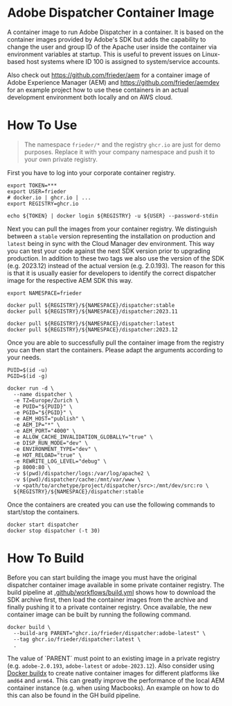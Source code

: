 # Adobe Dispatcher Container Image

A container image to run Adobe Dispatcher in a container. It is based on the 
container images provided by Adobe's SDK but adds the capability to change
the user and group ID of the Apache user inside the container via environment
variables at startup. This is useful to prevent issues on Linux-based host 
systems where ID 100 is assigned to system/service accounts.

Also check out https://github.com/frieder/aem for a container image of Adobe
Experience Manager (AEM) and https://github.com/frieder/aemdev for an example 
project how to use these containers in an actual development environment both
locally and on AWS cloud.

# How To Use

> The namespace `frieder/*` and the registry `ghcr.io` are just for demo purposes.
> Replace it with your company namespace and push it to your own private registry.

First you have to log into your corporate container registry.

```shell
export TOKEN=***
export USER=frieder
# docker.io | ghcr.io | ...
export REGISTRY=ghcr.io

echo ${TOKEN} | docker login ${REGISTRY} -u ${USER} --password-stdin
```

Next you can pull the images from your container registry. We distinguish between a
`stable` version representing the installation on production and `latest` being in
sync with the Cloud Manager dev environment. This way you can test your code against
the next SDK version prior to upgrading production. In addition to these two tags we
also use the version of the SDK (e.g. 2023.12) instead of the actual version (e.g. 2.0.193).
The reason for this is that it is usually easier for developers to identify the correct 
dispatcher image for the respective AEM SDK this way.

```shell
export NAMESPACE=frieder

docker pull ${REGISTRY}/${NAMESPACE}/dispatcher:stable
docker pull ${REGISTRY}/${NAMESPACE}/dispatcher:2023.11

docker pull ${REGISTRY}/${NAMESPACE}/dispatcher:latest
docker pull ${REGISTRY}/${NAMESPACE}/dispatcher:2023.12
```

Once you are able to successfully pull the container image from the registry you can
then start the containers. Please adapt the arguments according to your needs.

```shell
PUID=$(id -u)
PGID=$(id -g)

docker run -d \
  --name dispatcher \
  -e TZ=Europe/Zurich \
  -e PUID="${PUID}" \
  -e PGID="${PGID}" \
  -e AEM_HOST="publish" \
  -e AEM_IP="*" \
  -e AEM_PORT="4000" \
  -e ALLOW_CACHE_INVALIDATION_GLOBALLY="true" \
  -e DISP_RUN_MODE="dev" \
  -e ENVIRONMENT_TYPE="dev" \
  -e HOT_RELOAD="true" \
  -e REWRITE_LOG_LEVEL="debug" \
  -p 8000:80 \
  -v $(pwd)/dispatcher/logs:/var/log/apache2 \
  -v $(pwd)/dispatcher/cache:/mnt/var/www \
  -v <path/to/archetype/project/dispatcher/src>:/mnt/dev/src:ro \
  ${REGISTRY}/${NAMESPACE}/dispatcher:stable
```

Once the containers are created you can use the following commands to start/stop
the containers.

```shell
docker start dispatcher
docker stop dispatcher (-t 30)
```

# How To Build

Before you can start building the image you must have the original dispatcher container 
image available in some private container registry. The build pipeline at 
[.github/workflows/build.yml](.github/workflows/build.yml) shows how to download the SDK
archive first, then load the container images from
the archive and finally pushing it to a private container registry. Once available,
the new container image can be built by running the following command.

```shell
docker build \
  --build-arg PARENT="ghcr.io/frieder/dispatcher:adobe-latest" \
  --tag ghcr.io/frieder/dispatcher:latest \
  .
```

The value of ´PARENT´ must point to an existing image in a private registry (e.g. `adobe-2.0.193`,
`adobe-latest` or `adobe-2023.12`). Also consider using 
[Docker buildx](https://docs.docker.com/engine/reference/commandline/buildx/)
to create native container images for different platforms like `amd64` and `arm64`. This
can greatly improve the performance of the local AEM container instance (e.g. when
using Macbooks). An example on how to do this can also be found in the GH build pipeline.
